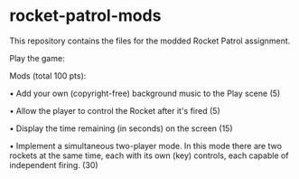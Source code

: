 # rocket-patrol-mods
This repository contains the files for the modded Rocket Patrol assignment.


Play the game:


Mods (total 100 pts):

• Add your own (copyright-free) background music to the Play scene (5)
  
• Allow the player to control the Rocket after it's fired (5)

• Display the time remaining (in seconds) on the screen (15)

• Implement a simultaneous two-player mode. In this mode there are two rockets at the same time, each with its own (key) controls, each capable of independent firing. (30)
